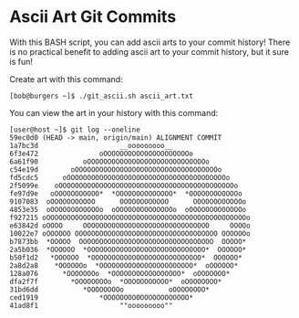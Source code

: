 # Ascii Art Git Commits
With this BASH script, you can add ascii arts to your commit history!
There is no practical benefit to adding ascii art to your commit history, but it sure is fun!

Create art with this command:
```
[bob@burgers ~]$ ./git_ascii.sh ascii_art.txt
```

You can view the art in your history with this command:
```
[user@host ~]$ git log --oneline
59ec0d0 (HEAD -> main, origin/main) ALIGNMENT COMMIT
1a7bc3d                    __ooooooooo__
6f3e472               oOOOOOOOOOOOOOOOOOOOOOo
6a61f90           oOOOOOOOOOOOOOOOOOOOOOOOOOOOOOo
c54e19d        oOOOOOOOOOOOOOOOOOOOOOOOOOOOOOOOOOOOo
fd5cdc5      oOOOOOOOOOOOOOOOOOOOOOOOOOOOOOOOOOOOOOOOo
2f5099e    oOOOOOOOOOOOOOOOOOOOOOOOOOOOOOOOOOOOOOOOOOOOo
fe97d9e   oOOOOOOOOOOO*  *OOOOOOOOOOOOOO*  *OOOOOOOOOOOOo
9107083  oOOOOOOOOOOO      OOOOOOOOOOOO      OOOOOOOOOOOOo
4853e35  oOOOOOOOOOOOOo  oOOOOOOOOOOOOOOo  oOOOOOOOOOOOOOo
f927215 oOOOOOOOOOOOOOOOOOOOOOOOOOOOOOOOOOOOOOOOOOOOOOOOOOo
e63842d oOOOO     OOOOOOOOOOOOOOOOOOOOOOOOOOOOOOO     OOOOo
10022e7 oOOOOOO OOOOOOOOOOOOOOOOOOOOOOOOOOOOOOOOOOO OOOOOOo
b7873bb  *OOOOO  OOOOOOOOOOOOOOOOOOOOOOOOOOOOOOOOO  OOOOO*
2a5b036  *OOOOOO  *OOOOOOOOOOOOOOOOOOOOOOOOOOOOO*  OOOOOO*
b50f1d2   *OOOOOO  *OOOOOOOOOOOOOOOOOOOOOOOOOOO*  OOOOOO*
2a8d2a8    *OOOOOOo  *OOOOOOOOOOOOOOOOOOOOOOO*  oOOOOOO*
128a076      *OOOOOOOo  *OOOOOOOOOOOOOOOOO*  oOOOOOOO*
dfa2f7f        *OOOOOOOOo  *OOOOOOOOOOO*  oOOOOOOOO*
31bd6dd           *OOOOOOOOo           oOOOOOOOO*
ced1919               *OOOOOOOOOOOOOOOOOOOOO*
41ad8f1                    ""ooooooooo""
```

